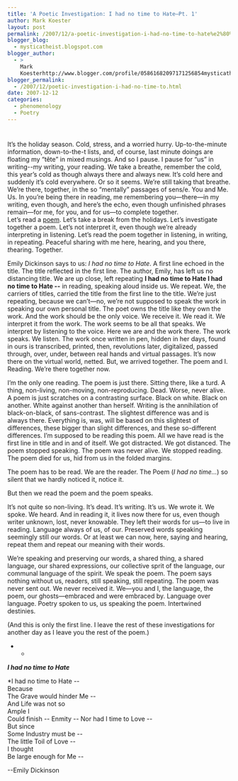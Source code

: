 ```yaml
---
title: 'A Poetic Investigation: I had no time to Hate—Pt. 1'
author: Mark Koester
layout: post
permalink: /2007/12/a-poetic-investigation-i-had-no-time-to-hate%e2%80%94pt-1.html
blogger_blog:
  - mysticatheist.blogspot.com
blogger_author:
  - >
    Mark
    Koesterhttp://www.blogger.com/profile/05861682097171256854mysticatheist@gmail.com
blogger_permalink:
  - /2007/12/poetic-investigation-i-had-no-time-to.html
date: 2007-12-12
categories:
  - phenomenology
  - Poetry
---
```

# 

It’s the holiday season. Cold, stress, and a worried hurry. Up-to-the-minute information, down-to-the-t lists, and, of course, last minute doings are floating my “tête” in mixed musings. And so I pause. I pause for “us” in writing--my writing, your reading. We take a breathe, remember the cold, this year’s cold as though always there and always new. It’s cold here and suddenly it’s cold everywhere. Or so it seems. We’re still taking that breathe. We’re there, together, in the so “mentally” passages of sens/e. You and Me. Us. In you’re being there in reading, me remembering you—there—in my writing, even though, and here’s the echo, even though unfinished phrases remain—for me, for you, and for us—to complete together.   
Let’s read a [poem][1].  Let’s take a break from the holidays. Let’s investigate together a poem. Let’s not interpret it, even though we’re already interpreting in listening. Let’s read the poem together in listening, in writing, in repeating. Peaceful sharing with me here, hearing, and you there, *th*earing. Together. 

Emily Dickinson says to us: *I had no time to Hate*. A first line echoed in the title. The title reflected in the first line. The author, Emily, has left us no distancing title. We are up close, left repeating **I had no time to Hate I had no time to Hate --** in reading, speaking aloud inside us. We repeat. We, the carriers of titles, carried the title from the first line to the title. We’re just repeating, because we can’t—no, we’re not supposed to speak the work in speaking our own personal title. The poet owns the title like they own the work. And the work should be the only voice. We receive it. We read it. We interpret it from the work. The work seems to be all that speaks. We interpret by listening to the voice. Here we are and the work there. The work speaks. We listen. The work once written in pen, hidden in her days, found in ours is transcribed, printed, then, revolutions later, digitalized, passed through, over, under, between real hands and virtual passages. It’s now there on the virtual world, netted. But, we arrived together. The poem and I. Reading. We’re there together now. 

I’m the only one reading. The poem is just there. Sitting there, like a turd. A thing, non-living, non-moving, non-reproducing. Dead. Worse, never alive. A poem is just scratches on a contrasting surface. Black on white. Black on another. White against another than herself. Writing is the annihilation of black-on-black, of sans-contrast. The slightest difference was and is always there. Everything is, was, will be based on this slightest of differences, these bigger than slight differences, and these so-different differences. I’m supposed to be reading this poem. All we have read is the first line in title and in and of itself. We got distracted. We got distanced. The poem stopped speaking. The poem was never alive. We stopped reading. The poem died for us, hid from us in the folded margins. 

The poem has to be read. We are the reader. The Poem (*I had no time…*) so silent that we hardly noticed it, notice it. 

But then we read the poem and the poem speaks. 

It’s not quite so non-living. It’s dead. It’s writing. It’s us. We wrote it. We spoke. We heard. And in reading it, it lives now there for us, even though writer unknown, lost, never knowable. They left their words for us—to live in reading. Language always of us, of our. Preserved words speaking seemingly still our words. Or at least we can now, here, saying and hearing, repeat them and repeat our meaning with their words. 

We’re speaking and preserving our words, a shared thing, a shared language, our shared expressions, our collective sprit of the language, our communal language of the spirit. We speak the poem. The poem says nothing without us, readers, still speaking, still repeating. The poem was never sent out. We never received it. We—you and I, the language, the poem, our ghosts—embraced and were embraced by. Language over language. Poetry spoken to us, us speaking the poem. Intertwined destinies.

 

 



(And this is only the first line. I leave the rest of these investigations for another day as I leave you the rest of the poem.)



* *

***I had no time to Hate***

*I had no time to Hate --  
Because  
The Grave would hinder Me --  
And Life was not so  
Ample I  
Could finish -- Enmity -- 
Nor had I time to Love --  
But since  
Some Industry must be --  
The little Toil of Love --  
I thought  
Be large enough for Me --

--Emily Dickinson

 

[1]: http://experimentaltheology.blogspot.com/2007/12/i-had-no-time-to-hate.html